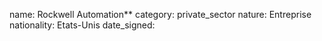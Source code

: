 name: Rockwell Automation**
category: private_sector
nature:  Entreprise
nationality: Etats-Unis
date_signed:
    